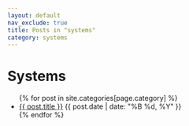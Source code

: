 ```yaml
---
layout: default
nav_exclude: true
title: Posts in "systems"
category: systems
---
```


<h1>Systems</h1>
<ul>
  {% for post in site.categories[page.category] %}
    <li>
      <a href="{{ post.url | relative_url }}">{{ post.title }}</a>
      <span>{{ post.date | date: "%B %d, %Y" }}</span>
    </li>
  {% endfor %}
</ul>
